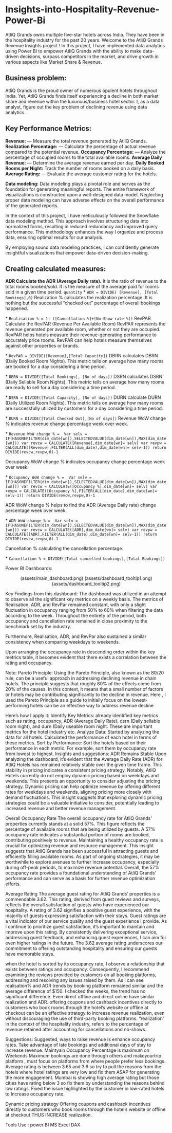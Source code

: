 # Insights-into-Hospitality-Revenue-Power-Bi
AtliQ Grands owns multiple five-star hotels across India. They have been in the hospitality industry for the past 20 years.
Welcome to the AtliQ Grands Revenue Insights project ! In this project, I have implemented data analytics using Power BI to empower AtliQ Grands with the ability to make data-driven decisions, surpass competitors in the market, and drive growth in various aspects like Market Share & Revenue.

## Business problem:
AtliQ Grands is the proud owner of numerous opulent hotels throughout India. Yet, AtliQ Grands finds itself experiencing a decline in both market share and revenue within the luxurious/business hotel sector. I, as a data analyst, figure out the key problem of declining revenue using data analytics.

## Key Performance Metrics:
**Revenue:** — Measure the total revenue generated by AtliQ Grands.
**Realization Percentage:** — Calculate the percentage of actual revenue compared to the potential revenue.
**Occupancy Percentage:** — Analyze the percentage of occupied rooms to the total available rooms.
**Average Daily Revenue:** — Determine the average revenue earned per day.
**Daily Booked Rooms per Night:** Track the number of rooms booked on a daily basis.
**Average Rating:** — Evaluate the average customer rating for the hotels.

**Data modeling:**
Data modeling plays a pivotal role and serves as the foundation for generating meaningful reports. The entire framework of visualizations is constructed upon a well-designed data model. Neglecting proper data modeling can have adverse effects on the overall performance of the generated reports.

In the context of this project, I have meticulously followed the Snowflake data modeling method. This approach involves structuring data into normalized forms, resulting in reduced redundancy and improved query performance. This methodology enhances the way I organize and process data, ensuring optimal results for our analysis.

By employing sound data modeling practices, I can confidently generate insightful visualizations that empower data-driven decision-making.

## Creating calculated measures:

**ADR Calculate the ADR (Average Daily rate).** It is the ratio of revenue to the total rooms booked/sold. It is the measure of the average paid for rooms sold in a given time period.
 `quantity`
\* `ADR = DIVIDE( [Revenue], [Total Bookings],0)`
Realization % calculates the realization percentage. It is nothing but the successful “checked out” percentage of overall bookings happened.

\* `Realisation % = 1- ([Cancellation %]+[No Show rate %])`
RevPAR Calculate the RevPAR (Revenue Per Available Room) RevPAR represents the revenue generated per available room, whether or not they are occupied. RevPAR helps hotels measure their revenue-generating performance to accurately price rooms. RevPAR can help hotels measure themselves against other properties or brands.

\* `RevPAR = DIVIDE([Revenue],[Total Capacity])`
DBRN calculates DBRN (Daily Booked Room Nights). This metric tells on average how many rooms are booked for a day considering a time period.

\* `DBRN = DIVIDE([Total Bookings], [No of days])`
DSRN calculates DSRN (Daily Sellable Room Nights). This metric tells on average how many rooms are ready to sell for a day considering a time period.

\* `DSRN = DIVIDE([Total Capacity], [No of days])`
DURN calculate DURN (Daily Utilized Room Nights). This metric tells on average how many rooms are successfully utilized by customers for a day considering a time period.

\* `DURN = DIVIDE([Total Checked Out],[No of days])`
Revenue WoW change % indicates revenue change percentage week over week.

\* `Revenue WoW change % = 
        Var selv = IF(HASONEFILTER(dim_date[wn]),SELECTEDVALUE(dim_date[wn]),MAX(dim_date[wn]))
        var revcw = CALCULATE([Revenue],dim_date[wn]= selv)
        var revpw = CALCULATE([Revenue],FILTER(ALL(dim_date),dim_date[wn]= selv-1))
        return
        DIVIDE(revcw,revpw,0)-1`
        
Occupancy WoW change % indicates occupancy change percentage week over week.

\* `Occupancy WoW change % = 
        Var selv = IF(HASONEFILTER(dim_date[wn]),SELECTEDVALUE(dim_date[wn]),MAX(dim_date[wn]))
        var revcw = CALCULATE([Occupancy %],dim_date[wn]= selv)
        var revpw = CALCULATE([Occupancy %],FILTER(ALL(dim_date),dim_date[wn]= selv-1))
        return
        DIVIDE(revcw,revpw,0)-1`
        
ADR WoW change % helps to find the ADR (Average Daily rate) change percentage week over week.

\* `ADR WoW change % = 
        Var selv = IF(HASONEFILTER(dim_date[wn]),SELECTEDVALUE(dim_date[wn]),MAX(dim_date[wn]))
        var revcw = CALCULATE([ADR],dim_date[wn]= selv)
        var revpw = CALCULATE([ADR],FILTER(ALL(dim_date),dim_date[wn]= selv-1))
        return
        DIVIDE(revcw,revpw,0)-1`
        
Cancellation % calculating the cancellation percentage.

\* `Cancellation % = DIVIDE([Total cancelled bookings],[Total Bookings])`

Power BI Dashboards:
<div align="center">
 
   (assets/main_dashboard.png)
   (assets/dashboard_tooltip1.png)
   (assets/dashboard_tooltip2.png)
</div

Key Findings from this dashboard:
The dashboard was utilized in an attempt to observe all the significant key metrics on a weekly basis. The metrics of Realisation, ADR, and RevPar remained constant, with only a slight fluctuation in occupancy ranging from 50% to 60% when filtering the data according to the week. Throughout the entirety of the period, both occupancy and cancellation rate remained in close proximity to the benchmark set by the industry.

Furthermore, Realisation, ADR, and RevPar also sustained a similar consistency when comparing weekdays to weekends.

Upon arranging the occupancy rate in descending order within the key metrics table, it becomes evident that there exists a correlation between the rating and occupancy.

Note:
Pareto Principle: Using the Pareto Principle, also known as the 80/20 rule, can be a useful approach in addressing declining revenue in chain hotels. The principle suggests that roughly 80% of the effects come from 20% of the causes. In this context, it means that a small number of factors or hotels may be contributing significantly to the decline in revenue. Here , I used the Pareto Principle as a guide to initially focus on the lowest-performing hotels can be an effective way to address revenue decline 

Here’s how I apply it:
Identify Key Metrics: already identified key metrics such as rating, occupancy, ADR (Average Daily Rate), dsrn (Daily sellable room night), and durn (Daily useable room night. These are important metrics for the hotel industry etc.
Analyze Data: Started by analyzing the data for all hotels. Calculated the performance of each hotel in terms of these metrics.
Sort by Performance: Sort the hotels based on their performance in each metric. For example, sort them by occupancy rate from lowest to highest.
Insights and suggestions:
ADR Remains Stable
Upon analyzing the dashboard, it’s evident that the Average Daily Rate (ADR) for AtliQ Hotels has remained relatively stable over the given time frame. This stability in pricing indicates a consistent pricing strategy.
Notably, AtliQ Hotels currently do not employ dynamic pricing based on weekdays and weekends. This presents an opportunity to consider adjusting the pricing strategy. Dynamic pricing can help optimize revenue by offering different rates for weekdays and weekends, aligning pricing more closely with demand fluctuations.
This insight suggests that exploring dynamic pricing strategies could be a valuable initiative to consider, potentially leading to increased revenue and better revenue management.

Overall Occupancy Rate
The overall occupancy rate for AtliQ Grands’ properties currently stands at a solid 57%. This figure reflects the percentage of available rooms that are being utilized by guests. A 57% occupancy rate indicates a substantial portion of rooms are booked, contributing positively to revenue.
Maintaining a healthy occupancy rate is crucial for optimizing revenue and resource management. This insight suggests that AtliQ Grands has been successful in attracting guests and efficiently filling available rooms.
As part of ongoing strategies, it may be worthwhile to explore avenues to further increase occupancy, especially during off-peak periods, to maximize revenue potential.
Overall, the 57% occupancy rate provides a foundational understanding of AtliQ Grands’ performance and can serve as a basis for further revenue optimization efforts.

Average Rating
The average guest rating for AtliQ Grands’ properties is a commendable 3.62. This rating, derived from guest reviews and surveys, reflects the overall satisfaction of guests who have experienced our hospitality.
A rating of 3.62 signifies a positive guest experience, with the majority of guests expressing satisfaction with their stays. Guest ratings are a vital indicator of our service quality and the guest experience I provide.
As I continue to prioritize guest satisfaction, it’s important to maintain and improve upon this rating. By consistently delivering exceptional service, addressing guest feedback, and enhancing guest experiences, I can aim for even higher ratings in the future.
The 3.62 average rating underscores our commitment to offering outstanding hospitality and ensuring our guests have memorable stays.


when the hotel is sorted by its occupancy rate, I observe a relationship that exists between ratings and occupancy. Consequently, I recommend examining the reviews provided by customers on all booking platforms, addressing and resolving any issues raised by them.
As I can see realisation% and ADR trends by booking platform remained similar and the average difference of $150. I checked the weeks, the trend has no significant difference. Even direct offline and direct online have similar realization and ADR. offering coupons and cashback incentives directly to customers who book rooms through the hotel’s website or offline at checkout can be an effective strategy to increase revenue realization, even without discouraging the use of third-party booking platforms. “realization” in the context of the hospitality industry, refers to the percentage of revenue retained after accounting for cancellations and no-shows.

Suggestions:
Suggested, ways to raise revenue is enhance occupancy rates.
Take advantage of late bookings and additional days of stay to increase revenue.
Maintyain Occupancy Percentage is maximum on Weekends
Maximum bookings are done through others and makeyourtrip platform , must focus on platforms from where people prefer less bookings.
Average rating is between 3.65 and 3.6 so try to pull the reasons from the hotels where hotel ratings are very low and fix them ASAP for generating the more engagement.
Mumbai is showing high average rating but those cities have rating below 3 so fix them by understanding the reasons behind low ratings.
Fixed the issue highlighted by the customer in low-rated hotels to Increase occupancy rate.

Dynamic pricing strategy
Offering coupons and cashback incentives directly to customers who book rooms through the hotel’s website or offline at checkout THUS INCREASE realization.

Tools Use :
power BI
MS Excel
DAX
